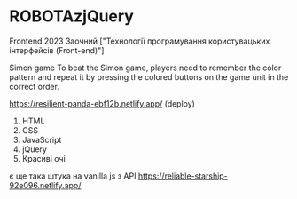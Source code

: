 # ROBOTAzjQuery
Frontend 2023 Заочний ["Технології програмування користувацьких інтерфейсів (Front-end)"] 

Simon game 
To beat the Simon game, players need to remember the color pattern and repeat it by pressing the colored buttons on the game unit in the correct order.


https://resilient-panda-ebf12b.netlify.app/ (deploy)
1. HTML
2. CSS
3. JavaScript
4. jQuery
5. Красиві очі







є ще така штука на vanilla js з API https://reliable-starship-92e096.netlify.app/ 
